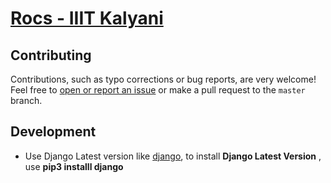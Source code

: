 # [Rocs - IIIT Kalyani](rocsiiitkalyani.herokuapp.com)

Contributing
------------
Contributions, such as typo corrections or bug reports, are very welcome! Feel free to [open or report an issue](https://github.com/Kunal614/Resources/issues) or make a pull request to the `master` branch.

Development
------------
- Use Django Latest version  like [django](https://github.com/django/django), to install **Django Latest Version** , use **pip3 installl django**

